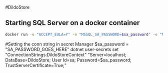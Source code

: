 #DildoStore
## Starting SQL Server on a docker container
```zsh
docker run -e "ACCEPT_EULA=Y" -e "MSSQL_SA_PASSWORD=$sa_password" -e "MSSQL_PID=Evaluation" -p 1433:1433 -v sqlvolume:/var/opt/mssql --rm --name mssql --hostname sqlpreview -d mcr.microsoft.com/mssql/server:2022-preview-ubuntu-22.04
```

#Setting the conn string in secret Manager
$sa_password = "SA_PASSWORD_GOES_HERE"
dotnet user-secrets set "ConnectionStrings:DildoStoreContext" "Server=localhost; DataBase=DildoStore; User Id=sa; Password=$sa_password; TrustServerCertificate=True;"